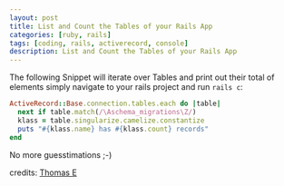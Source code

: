 ```yaml
---
layout: post
title: List and Count the Tables of your Rails App
categories: [ruby, rails]
tags: [coding, rails, activerecord, console]
description: List and Count the Tables of your Rails App
---
```


The following Snippet will iterate over Tables and print out their total of elements
simply navigate to your rails project and run `rails c`:

``` ruby
ActiveRecord::Base.connection.tables.each do |table|
  next if table.match(/\Aschema_migrations\Z/)
  klass = table.singularize.camelize.constantize      
  puts "#{klass.name} has #{klass.count} records"
end
```
No more guesstimations ;-)

credits: [Thomas E](http://stackoverflow.com/a/14276740/6601963)
